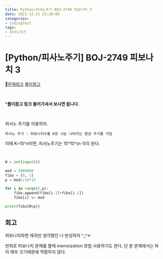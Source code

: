 ```yaml
---
title: Python/피사노주기 BOJ-2749 피보나치 3
date: 2021-12-21 23:30:09
categories:
- CodingTest
tags:
- 피사노주기
---
```


# [Python/피사노주기] BOJ-2749 피보나치 3

📌[문제링크](https://www.acmicpc.net/problem/2749) [풀이참고](https://kyun2da.github.io/2020/08/30/fibonacci/)

  <BR>

***풀이참고 링크 들어가셔서 보시면 됩니다.** 

<BR>

피사노 주기를 이용하자.

`피사노 주기 : 피보나치수를 K로 나눈 나머지는 항상 주기를 가짐`

이때 K=10^n이면, 피사노주기는 15*10^(n-1)이 된다.

<BR>

  ```python
  N = int(input())
  
  mod = 1000000
  fibo = [0, 1]
  p = mod//10*15
  
  for i in range(2,p):
      fibo.append(fibo[i-1]+fibo[i-2])
      fibo[i] %= mod
  
  print(fibo[N%p])
  ```



## 회고

피보나치하면 재귀만 생각했던 나 반성하자 ^_^ㅠ 

번외로 피보나치 문제를 풀때 memoization 방법 사용하기도 한다. 단 본 문제에서는 N이 매우 크기때문에 적합하지 않다.

